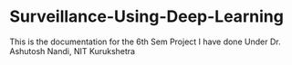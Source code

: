 # Surveillance-Using-Deep-Learning
This is the documentation for the 6th Sem Project I have done Under Dr. Ashutosh Nandi, NIT Kurukshetra
